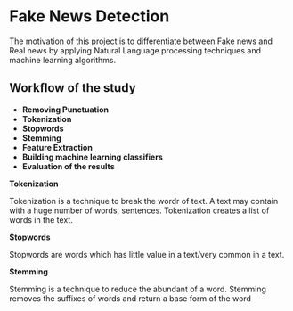 # Fake News Detection

The motivation of this project is to differentiate between Fake news and Real news by applying Natural Language processing techniques and machine learning algorithms.

## Workflow of the study
- **Removing Punctuation** 
- **Tokenization**
- **Stopwords**
- **Stemming**
- **Feature Extraction**
- **Building machine learning classifiers**
- **Evaluation of the results**

**Tokenization**

Tokenization is a technique to break the wordr of text. A text may contain with a huge number of words, sentences. Tokenization creates a list of words in the text.

**Stopwords**

Stopwords are words which has little value in a text/very common in a text.

**Stemming**

Stemming is a technique to reduce the abundant of a word. Stemming removes the suffixes of words and return a base form of the word

